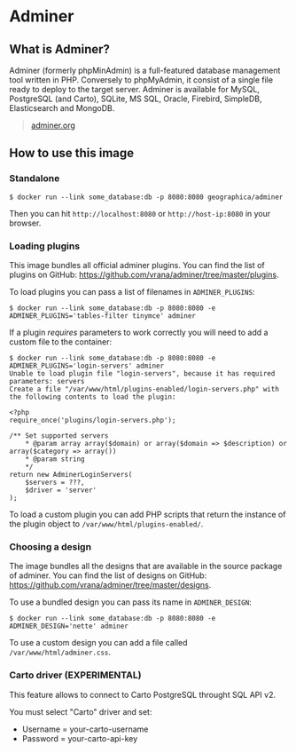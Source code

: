 # Adminer

## What is Adminer?

Adminer (formerly phpMinAdmin) is a full-featured database management tool written in PHP. Conversely to phpMyAdmin, it consist of a single file ready to deploy to the target server. Adminer is available for MySQL, PostgreSQL (and Carto), SQLite, MS SQL, Oracle, Firebird, SimpleDB, Elasticsearch and MongoDB.

> [adminer.org](https://www.adminer.org)

## How to use this image

### Standalone

	$ docker run --link some_database:db -p 8080:8080 geographica/adminer

Then you can hit `http://localhost:8080` or `http://host-ip:8080` in your browser.

### Loading plugins

This image bundles all official adminer plugins. You can find the list of plugins on GitHub: https://github.com/vrana/adminer/tree/master/plugins.

To load plugins you can pass a list of filenames in `ADMINER_PLUGINS`:

	$ docker run --link some_database:db -p 8080:8080 -e ADMINER_PLUGINS='tables-filter tinymce' adminer

If a plugin *requires* parameters to work correctly you will need to add a custom file to the container:

	$ docker run --link some_database:db -p 8080:8080 -e ADMINER_PLUGINS='login-servers' adminer
	Unable to load plugin file "login-servers", because it has required parameters: servers
	Create a file "/var/www/html/plugins-enabled/login-servers.php" with the following contents to load the plugin:

	<?php
	require_once('plugins/login-servers.php');

	/** Set supported servers
		* @param array array($domain) or array($domain => $description) or array($category => array())
		* @param string
		*/
	return new AdminerLoginServers(
		$servers = ???,
		$driver = 'server'
	);

To load a custom plugin you can add PHP scripts that return the instance of the plugin object to `/var/www/html/plugins-enabled/`.

### Choosing a design

The image bundles all the designs that are available in the source package of adminer. You can find the list of designs on GitHub: https://github.com/vrana/adminer/tree/master/designs.

To use a bundled design you can pass its name in `ADMINER_DESIGN`:

	$ docker run --link some_database:db -p 8080:8080 -e ADMINER_DESIGN='nette' adminer

To use a custom design you can add a file called `/var/www/html/adminer.css`.


### Carto driver (EXPERIMENTAL)

This feature allows to connect to Carto PostgreSQL throught SQL API v2.

You must select "Carto" driver and set:
* Username = your-carto-username
* Password = your-carto-api-key


